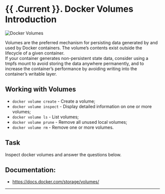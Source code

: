 # {{ .Current }}. Docker Volumes Introduction

![Docker Volumes](https://docs.docker.com/storage/images/types-of-mounts-volume.png)

Volumes are the preferred mechanism for persisting data generated by and used by Docker containers. The volume’s contents exist outside the lifecycle of a given container.  
If your container generates non-persistent state data, consider using a tmpfs mount to avoid storing the data anywhere permanently, and to increase the container’s performance by avoiding writing into the container’s writable layer.  


## Working with Volumes
- `docker volume create` - Create a volume;
- `docker volume inspect` - Display detailed information on one or more volumes;
- `docker volume ls` - List volumes;
- `docker volume prune` - Remove all unused local volumes;
- `docker volume rm` - Remove one or more volumes.


## Task

Inspect docker volumes and answer the questions below.  


## Documentation:
- https://docs.docker.com/storage/volumes/

---